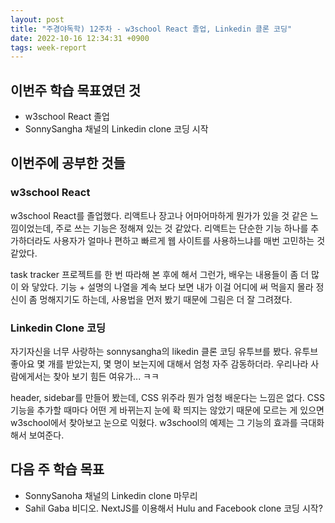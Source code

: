 ```yaml
---
layout: post
title: "주경야독학) 12주차 - w3school React 졸업, Linkedin 클론 코딩"
date: 2022-10-16 12:34:31 +0900
tags: week-report
---
```


## 이번주 학습 목표였던 것

- w3school React 졸업
- SonnySangha 채널의 Linkedin clone 코딩 시작

## 이번주에 공부한 것들

### w3school React

w3school React를 졸업했다. 리액트나 장고나 어마어마하게 뭔가가 있을 것 같은 느낌이었는데, 주로 쓰는 기능은 정해져 있는 것 같았다. 리액트는 단순한 기능 하나를 추가하더라도 사용자가 얼마나 편하고 빠르게 웹 사이트를 사용하느냐를 매번 고민하는 것 같았다.

task tracker 프로젝트를 한 번 따라해 본 후에 해서 그런가, 배우는 내용들이 좀 더 많이 와 닿았다. 기능 + 설명의 나열을 계속 보다 보면 내가 이걸 어디에 써 먹을지 몰라 정신이 좀 멍해지기도 하는데, 사용법을 먼저 봤기 때문에 그림은 더 잘 그려졌다.

### Linkedin Clone 코딩

자기자신을 너무 사랑하는 sonnysangha의 likedin 클론 코딩 유투브를 봤다. 유투브 좋아요 몇 개를 받았는지, 몇 명이 보는지에 대해서 엄청 자주 감동하더라. 우리나라 사람에게서는 찾아 보기 힘든 여유가... ㅋㅋ

header, sidebar를 만들어 봤는데, CSS 위주라 뭔가 엄청 배운다는 느낌은 없다. CSS 기능을 추가할 때마다 어떤 게 바뀌는지 눈에 확 띄지는 않았기 때문에 모르는 게 있으면 w3school에서 찾아보고 눈으로 익혔다. w3school의 예제는 그 기능의 효과를 극대화해서 보여준다.

## 다음 주 학습 목표

- SonnySanoha 채널의 Linkedin clone 마무리
- Sahil Gaba 비디오. NextJS를 이용해서 Hulu and Facebook clone 코딩 시작?
